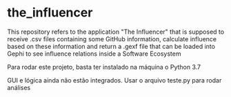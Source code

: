 # the_influencer
This repository refers to the application "The Influencer" that is supposed to receive .csv files containing some GitHub information, calculate influence based on these information and return a .gexf file that can be loaded into Gephi to see influence relations inside a Software Ecosystem

Para rodar este projeto, basta ter instalado na máquina o Python 3.7

GUI e lógica ainda não estão integrados. Usar o arquivo teste.py para rodar análises
